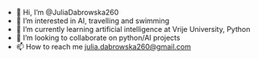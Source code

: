 - 👋 Hi, I’m @JuliaDabrowska260
- 👀 I’m interested in AI, travelling and swimming
- 🌱 I’m currently learning artificial intelligence at Vrije University, Python 
- 💞️ I’m looking to collaborate on python/AI projects
- 📫 How to reach me julia.dabrowska260@gmail.com

<!---
JuliaDabrowska260/JuliaDabrowska260 is a ✨ special ✨ repository because its `README.md` (this file) appears on your GitHub profile.
You can click the Preview link to take a look at your changes.
--->
